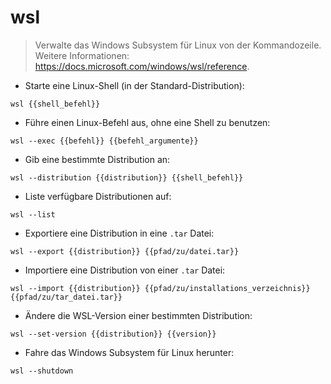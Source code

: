# wsl

> Verwalte das Windows Subsystem für Linux von der Kommandozeile.
> Weitere Informationen: <https://docs.microsoft.com/windows/wsl/reference>.

- Starte eine Linux-Shell (in der Standard-Distribution):

`wsl {{shell_befehl}}`

- Führe einen Linux-Befehl aus, ohne eine Shell zu benutzen:

`wsl --exec {{befehl}} {{befehl_argumente}}`

- Gib eine bestimmte Distribution an:

`wsl --distribution {{distribution}} {{shell_befehl}}`

- Liste verfügbare Distributionen auf:

`wsl --list`

- Exportiere eine Distribution in eine `.tar` Datei:

`wsl --export {{distribution}} {{pfad/zu/datei.tar}}`

- Importiere eine Distribution von einer `.tar` Datei:

`wsl --import {{distribution}} {{pfad/zu/installations_verzeichnis}} {{pfad/zu/tar_datei.tar}}`

- Ändere die WSL-Version einer bestimmten Distribution:

`wsl --set-version {{distribution}} {{version}}`

- Fahre das Windows Subsystem für Linux herunter:

`wsl --shutdown`
